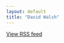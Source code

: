 ```yaml
---
layout: default
title: "David Walsh"
---
```


<script language="JavaScript" src="http://feed2js.org//feed2js.php?src=http%3A%2F%2Fdavidwalsh.name%2Ffeed&num=6&desc=150>1&date=y&utf=y"  charset="UTF-8" type="text/javascript"></script>

<noscript>
<a href="http://feed2js.org//feed2js.php?src=http%3A%2F%2Fdavidwalsh.name%2Ffeed&num=6&desc=150>1&date=y&utf=y&html=y">View RSS feed</a>
</noscript>